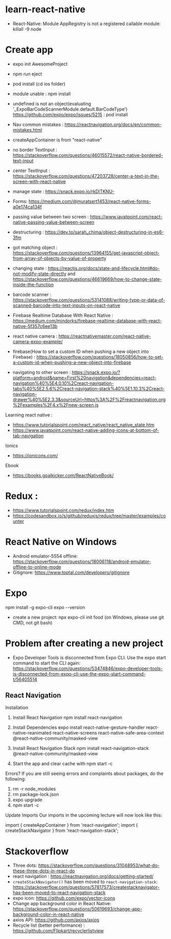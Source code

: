 # learn-react-native

- React-Native: Module AppRegistry is not a registered callable module: killall -9 node

# Create app
- expo init AwesomeProject
- npm run eject
- pod install (cd ios folder)

- module unable : npm install <module>

- undefined is not an object(evaluating '_ExpoBarCodeScannerModule.default.BarCodeType')
https://github.com/expo/expo/issues/5215 : pod install

- Nav common mistakes : https://reactnavigation.org/docs/en/common-mistakes.html

- createAppContainer is from "react-native"

- no border TextInput : https://stackoverflow.com/questions/46015572/react-native-bordered-text-input

- center TextInput : https://stackoverflow.com/questions/47203728/center-a-text-in-the-screen-with-react-native

- manage state : https://snack.expo.io/rkDlTKNU-

- Forms: https://medium.com/@muratsert1453/react-native-forms-a0e174ca134f

- passing value between two screen : https://www.javatpoint.com/react-native-passing-value-between-screen

- destructuring : https://dev.to/sarah_chima/object-destructuring-in-es6-3fm

- got matching object : https://stackoverflow.com/questions/13964155/get-javascript-object-from-array-of-objects-by-value-of-property

- changing state : https://reactjs.org/docs/state-and-lifecycle.html#do-not-modify-state-directly and https://stackoverflow.com/questions/46619669/how-to-change-state-inside-the-function

- barcode scanner : https://stackoverflow.com/questions/53141088/writing-type-or-data-of-scanned-barcode-into-text-inputs-on-react-native

- Firebase Realtime Database With React Native : https://medium.com/mindorks/firebase-realtime-database-with-react-native-5f357c6ee13b

- react native camera : https://reactnativemaster.com/react-native-camera-expo-example/

- firebase(How to set a custom ID when pushing a new object into Firebase) : https://stackoverflow.com/questions/18050856/how-to-set-a-custom-id-when-pushing-a-new-object-into-firebase

- navigating to other screen : https://snack.expo.io/?platform=android&name=First%20navigation&dependencies=react-navigation%40%5E4.0.10%2Creact-navigation-tabs%40%5E2.5.6%2Creact-navigation-stack%40%5E1.10.3%2Creact-navigation-drawer%40%5E2.3.3&sourceUrl=https%3A%2F%2Freactnavigation.org%2Fexamples%2F4.x%2Fnew-screen.js

Learning react native :
- https://www.tutorialspoint.com/react_native/react_native_state.htm
- https://www.javatpoint.com/react-native-adding-icons-at-bottom-of-tab-navigation

Ionics
- https://ionicons.com/

Ebook
- https://books.goalkicker.com/ReactNativeBook/

# Redux :
- https://www.tutorialspoint.com/redux/index.htm 
- https://codesandbox.io/s/github/reduxjs/redux/tree/master/examples/counter

# React Native on Windows
- Android emulator-5554 offline: https://stackoverflow.com/questions/18006118/android-emulator-offline-to-online-mode
- Gitignore: https://www.toptal.com/developers/gitignore


# Expo
npm install -g expo-cli
expo --version

- create a new project: npx expo-cli init food (on Windows, please use git CMD, not git bash)


# Problem after creating a new project
- Expo Developer Tools is disconnected from Expo CLI. Use the expo start command to start the CLI again: https://stackoverflow.com/questions/53474846/expo-developer-tools-is-disconnected-from-expo-cli-use-the-expo-start-command-t/56405514

## React Navigation
Installation
1. Install React Navigation
npm install react-navigation

2. Install Dependencies
expo install react-native-gesture-handler react-native-reanimated react-native-screens react-native-safe-area-context @react-native-community/masked-view

3. Install React Navigation Stack
npm install react-navigation-stack @react-native-community/masked-view

4. Start the app and clear cache with npm start -c

Errors?
If you are still seeing errors and complaints about packages, do the following:
1. rm -r node_modules
2. rm package-lock.json
3. expo upgrade
4. npm start -c

Update Imports
Our imports in the upcoming lecture will now look like this:

import { createAppContainer } from 'react-navigation';
import { createStackNavigator } from 'react-navigation-stack';

# Stackoverflow
- Three dots: https://stackoverflow.com/questions/31048953/what-do-these-three-dots-in-react-do
- react navigation : https://reactnavigation.org/docs/getting-started/
- `createStackNavigator()` has been moved to `react-navigation-stack`: https://stackoverflow.com/questions/57817573/createstacknavigator-has-been-moved-to-react-navigation-stack
- expo icon: https://github.com/expo/vector-icons
- Change app background color in React Native: https://stackoverflow.com/questions/50619693/change-app-background-color-in-react-native
- axios API: https://github.com/axios/axios
- Recycle list (better performance) : https://github.com/Flipkart/recyclerlistview
